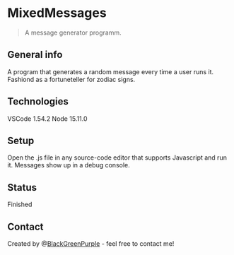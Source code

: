 # MixedMessages
> A message generator programm.

## General info
A program that generates a random message every time a user runs it. Fashiond as a fortuneteller for zodiac signs.

## Technologies
VSCode 1.54.2
Node 15.11.0

## Setup
Open the .js file in any source-code editor that supports Javascript and run it. Messages show up in a debug console.

## Status
Finished

## Contact
Created by @[BlackGreenPurple](https://www.linkedin.com/in/aleksandr-kartavykh-1233b9146/) - feel free to contact me!
